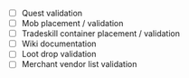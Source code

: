 - [ ] Quest validation
- [ ] Mob placement / validation
- [ ] Tradeskill container placement / validation
- [ ] Wiki documentation
- [ ] Loot drop validation
- [ ] Merchant vendor list validation
